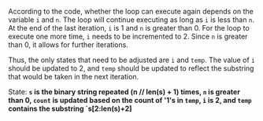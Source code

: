 According to the code, whether the loop can execute again depends on the variable `i` and `n`. The loop will continue executing as long as `i` is less than `n`. At the end of the last iteration, `i` is 1 and `n` is greater than 0. For the loop to execute one more time, `i` needs to be incremented to 2. Since `n` is greater than 0, it allows for further iterations.

Thus, the only states that need to be adjusted are `i` and `temp`. The value of `i` should be updated to 2, and `temp` should be updated to reflect the substring that would be taken in the next iteration.

State: **`s` is the binary string repeated (n // len(s) + 1) times, `n` is greater than 0, `count` is updated based on the count of '1's in `temp`, `i` is 2, and `temp` contains the substring `s[2:len(s)+2]**
